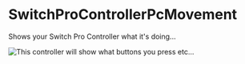 # SwitchProControllerPcMovement
Shows your Switch Pro Controller what it's doing...

![This controller will show what buttons you press etc...]([https://github.com/Elrinth/SwitchProControllerPcMovement/blob/main/src/assets/tloz_totk_controller_front_w_btn.png?raw=true])
